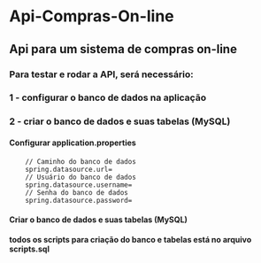 # Api-Compras-On-line
## Api para um sistema de compras on-line

### Para testar e rodar a API, será necessário:   
 
 ### 1 - configurar o banco de dados na aplicação
 ### 2 - criar o banco de dados e suas tabelas (MySQL)
 
 #### Configurar application.properties                                                                                                                                                           
        // Caminho do banco de dados                                                                                                                                                
        spring.datasource.url=                                                                                                                                                                                                                                            
        // Usuário do banco de dados                                                                                                                                                
        spring.datasource.username=                                                                                                                                                             
        // Senha do banco de dados                                                                                                                                                      
        spring.datasource.password=                                                                                                                                                          
 #### Criar o banco de dados e suas tabelas (MySQL)                                                                                                                                          
   **todos os scripts para criação do banco e tabelas está no arquivo scripts.sql**      
